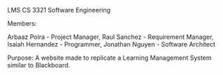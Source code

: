 LMS
CS 3321
Software Engineering 

Members:

Arbaaz Polra - Project Manager,
Raul Sanchez - Requirement Manager,
Isaiah Hernandez - Programmer,
Jonathan Nguyen - Software Architect

Purpose: 
A website made to replicate a Learning Management System similar to Blackboard.

